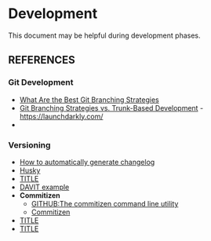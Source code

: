 # Development

This document may be helpful during development phases.





## REFERENCES

### Git Development

- [What Are the Best Git Branching Strategies](https://www.abtasty.com/blog/git-branching-strategies/)
- [Git Branching Strategies vs. Trunk-Based Development](https://launchdarkly.com/blog/git-branching-strategies-vs-trunk-based-development/) - https://launchdarkly.com/
- 

### **Versioning**

- [How to automatically generate changelog](https://dev.to/brayanarrieta/how-to-automatically-generate-changelog-for-your-node-js-projects-43jk)
- [Husky](https://typicode.github.io/husky/)
- [TITLE](html_link)
- [DAVIT example](https://github.com/DavitTec/xstate)
- **Commitizen**
  - [GITHUB:The commitizen command line utility](https://github.com/commitizen/cz-cli)
  - [Commitizen](https://commitizen.github.io/cz-cli/)
- [TITLE](html_link)
- [TITLE](html_link)
